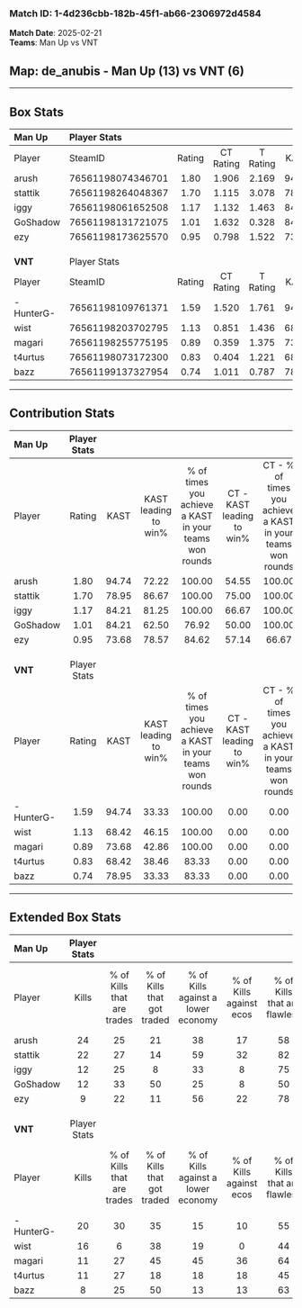 ### Match ID: 1-4d236cbb-182b-45f1-ab66-2306972d4584  
**Match Date**: 2025-02-21  
**Teams**: Man Up vs VNT  

## **Map**: de_anubis - Man Up (13) vs VNT (6)  
---  

## Box Stats  

| **Man Up** | Player Stats      |        |           |          |       |       |       |         |        |      |     |
| :- | :- | :-: | :-: | :-: | :-: | :-: | :-: | :-: | :-: | :-: | :-: |
| Player     | SteamID           | Rating | CT Rating | T Rating | KAST  |  ADR  | Kills | Assists | Deaths | K/D  | HS% |
| arush      | 76561198074346701 |  1.80  |   1.906   |  2.169   | 94.74 | 104.8 |  24   |    8    |   15   | 1.60 | 37  |
| stattik    | 76561198264048367 |  1.70  |   1.115   |  3.078   | 78.95 | 108.3 |  22   |    4    |   11   | 2.00 | 31  |
| iggy       | 76561198061652508 |  1.17  |   1.132   |  1.463   | 84.21 | 54.7  |  12   |    4    |   9    | 1.33 | 41  |
| GoShadow   | 76561198131721075 |  1.01  |   1.632   |  0.328   | 84.21 | 73.1  |  12   |    6    |   17   | 0.71 | 33  |
| ezy        | 76561198173625570 |  0.95  |   0.798   |  1.522   | 73.68 | 83.0  |   9   |   13    |   14   | 0.64 | 22  |
|            |                   |        |           |          |       |       |       |         |        |      |     |
|            |                   |        |           |          |       |       |       |         |        |      |     |
|            |                   |        |           |          |       |       |       |         |        |      |     |
| **VNT**    | Player Stats      |        |           |          |       |       |       |         |        |      |     |
| Player     | SteamID           | Rating | CT Rating | T Rating | KAST  |  ADR  | Kills | Assists | Deaths | K/D  | HS% |
| -HunterG-  | 76561198109761371 |  1.59  |   1.520   |  1.761   | 94.74 | 103.3 |  20   |    4    |   15   | 1.33 | 55  |
| wist       | 76561198203702795 |  1.13  |   0.851   |  1.436   | 68.42 | 101.5 |  16   |    5    |   18   | 0.89 | 75  |
| magari     | 76561198255775195 |  0.89  |   0.359   |  1.375   | 73.68 | 62.1  |  11   |    2    |   15   | 0.73 | 81  |
| t4urtus    | 76561198073172300 |  0.83  |   0.404   |  1.221   | 68.42 | 64.0  |  11   |    3    |   16   | 0.69 | 63  |
| bazz       | 76561199137327954 |  0.74  |   1.011   |  0.787   | 78.95 | 45.5  |   8   |    3    |   15   | 0.53 | 75  |
---  

## Contribution Stats  

| **Man Up** | Player Stats |       |                      |                                                        |                           |                                                             |                          |                                                            |
| :- | :-: | :-: | :-: | :-: | :-: | :-: | :-: | :-: |
| Player     |    Rating    | KAST  | KAST leading to win% | % of times you achieve a KAST in your teams won rounds | CT - KAST leading to win% | CT - % of times you achieve a KAST in your teams won rounds | T - KAST leading to win% | T - % of times you achieve a KAST in your teams won rounds |
| arush      |     1.80     | 94.74 |        72.22         |                         100.00                         |           54.55           |                           100.00                            |          100.00          |                           100.00                           |
| stattik    |     1.70     | 78.95 |        86.67         |                         100.00                         |           75.00           |                           100.00                            |          100.00          |                           100.00                           |
| iggy       |     1.17     | 84.21 |        81.25         |                         100.00                         |           66.67           |                           100.00                            |          100.00          |                           100.00                           |
| GoShadow   |     1.01     | 84.21 |        62.50         |                         76.92                          |           50.00           |                           100.00                            |          100.00          |                           57.14                            |
| ezy        |     0.95     | 73.68 |        78.57         |                         84.62                          |           57.14           |                            66.67                            |          100.00          |                           100.00                           |
|            |              |       |                      |                                                        |                           |                                                             |                          |                                                            |
|            |              |       |                      |                                                        |                           |                                                             |                          |                                                            |
|            |              |       |                      |                                                        |                           |                                                             |                          |                                                            |
| **VNT**    | Player Stats |       |                      |                                                        |                           |                                                             |                          |                                                            |
| Player     |    Rating    | KAST  | KAST leading to win% | % of times you achieve a KAST in your teams won rounds | CT - KAST leading to win% | CT - % of times you achieve a KAST in your teams won rounds | T - KAST leading to win% | T - % of times you achieve a KAST in your teams won rounds |
| -HunterG-  |     1.59     | 94.74 |        33.33         |                         100.00                         |           0.00            |                            0.00                             |          54.55           |                           100.00                           |
| wist       |     1.13     | 68.42 |        46.15         |                         100.00                         |           0.00            |                            0.00                             |          66.67           |                           100.00                           |
| magari     |     0.89     | 73.68 |        42.86         |                         100.00                         |           0.00            |                            0.00                             |          54.55           |                           100.00                           |
| t4urtus    |     0.83     | 68.42 |        38.46         |                         83.33                          |           0.00            |                            0.00                             |          55.56           |                           83.33                            |
| bazz       |     0.74     | 78.95 |        33.33         |                         83.33                          |           0.00            |                            0.00                             |          55.56           |                           83.33                            |
---  

## Extended Box Stats  

| **Man Up** | Player Stats |                            |                            |                                    |                         |                              |                                 |        |                             |                                     |                          |                               |                            |
| :- | :-: | :-: | :-: | :-: | :-: | :-: | :-: | :-: | :-: | :-: | :-: | :-: | :-: |
| Player     |    Kills     | % of Kills that are trades | % of Kills that got traded | % of Kills against a lower economy | % of Kills against ecos | % of Kills that are flawless | % of Kills that are close duels | Deaths | % of Deaths that get traded | % of Deaths against a lower economy | % of Deaths against ecos | % of Deaths that are flawless | % of Deaths that are close |
| arush      |      24      |             25             |             21             |                 38                 |           17            |              58              |                0                |   15   |             47              |                 33                  |            13            |              60               |             7              |
| stattik    |      22      |             27             |             14             |                 59                 |           32            |              82              |                0                |   11   |             45              |                 18                  |            0             |              82               |             0              |
| iggy       |      12      |             25             |             8              |                 33                 |            8            |              75              |                0                |   9    |             33              |                 33                  |            11            |              44               |             11             |
| GoShadow   |      12      |             33             |             50             |                 25                 |            8            |              50              |                8                |   17   |             29              |                 35                  |            12            |              41               |             6              |
| ezy        |      9       |             22             |             11             |                 56                 |           22            |              78              |               11                |   14   |             29              |                 29                  |            7             |              43               |             21             |
|            |              |                            |                            |                                    |                         |                              |                                 |        |                             |                                     |                          |                               |                            |
|            |              |                            |                            |                                    |                         |                              |                                 |        |                             |                                     |                          |                               |                            |
|            |              |                            |                            |                                    |                         |                              |                                 |        |                             |                                     |                          |                               |                            |
| **VNT**    | Player Stats |                            |                            |                                    |                         |                              |                                 |        |                             |                                     |                          |                               |                            |
| Player     |    Kills     | % of Kills that are trades | % of Kills that got traded | % of Kills against a lower economy | % of Kills against ecos | % of Kills that are flawless | % of Kills that are close duels | Deaths | % of Deaths that get traded | % of Deaths against a lower economy | % of Deaths against ecos | % of Deaths that are flawless | % of Deaths that are close |
| -HunterG-  |      20      |             30             |             35             |                 15                 |           10            |              55              |               10                |   15   |             13              |                  7                  |            7             |              67               |             0              |
| wist       |      16      |             6              |             38             |                 19                 |            0            |              44              |               13                |   18   |             17              |                 11                  |            11            |              56               |             6              |
| magari     |      11      |             27             |             45             |                 45                 |           36            |              64              |                9                |   15   |             27              |                 13                  |            7             |              67               |             7              |
| t4urtus    |      11      |             27             |             18             |                 18                 |           18            |              45              |                0                |   16   |             19              |                  6                  |            0             |              81               |             0              |
| bazz       |      8       |             25             |             50             |                 13                 |           13            |              63              |               13                |   15   |             27              |                  7                  |            0             |              73               |             0              |
